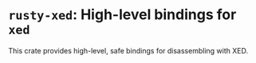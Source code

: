# `rusty-xed`: High-level bindings for `xed`
This crate provides high-level, safe bindings for disassembling with XED.